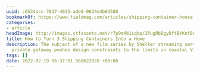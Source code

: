 ```yaml
---
uuid: c6534acc-78d7-4035-ade0-0634e4b0d588
bookmarkOf: https://www.fieldmag.com/articles/shipping-container-house-victoria-aus-shelter-streaming
categories:
- article
headImage: http://images.ctfassets.net/r7p9m4b1iqbp/2PugRbDgyDftBYKnf8oZdx/4cc5e58384d87d1f0d635d826b00451a/eco-containers-australia-shelter-streaming-facade.jpg?w=1000
title: How to Turn 3 Shipping Containers Into a Home
description: The subject of a new film series by Shelter streaming service, this clever
  private getaway pushes design constraints to the limits in coastal Victoria
tags: []
date: 2022-02-19 06:37:51.568622928 +00:00
---
```

